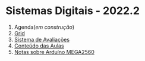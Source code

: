 # Sistemas Digitais - 2022.2

1. Agenda(*em construção*)
2. [Grid](sisdig_grid.pdf)
3. [Sistema de Avaliações](/./avaliacoes.md)
4. [Conteúdo das Aulas](sisdig_aulas.md)
5. [Notas sobre Arduíno MEGA2560](arduino.md)
